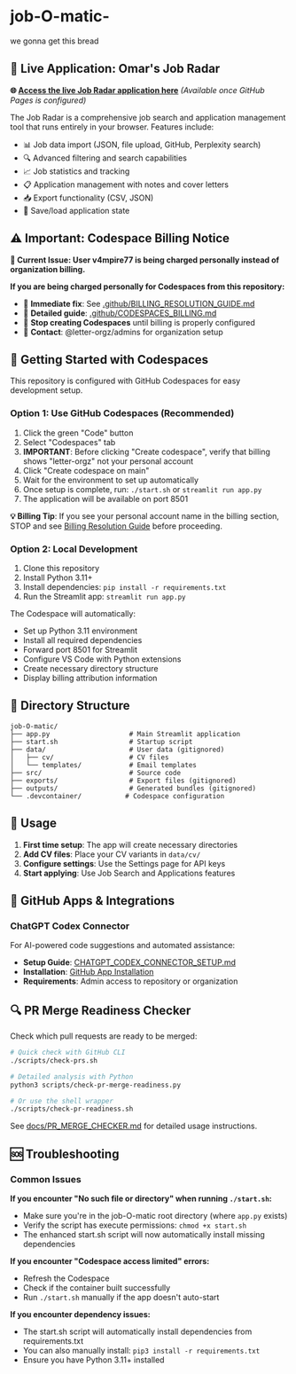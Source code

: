 # job-O-matic-
we gonna get this bread

## 🎯 Live Application: Omar's Job Radar

**🌐 [Access the live Job Radar application here](https://letter-orgz.github.io/job-O-matic-)** *(Available once GitHub Pages is configured)*

The Job Radar is a comprehensive job search and application management tool that runs entirely in your browser. Features include:
- 📊 Job data import (JSON, file upload, GitHub, Perplexity search)
- 🔍 Advanced filtering and search capabilities  
- 📈 Job statistics and tracking
- 📋 Application management with notes and cover letters
- 📥 Export functionality (CSV, JSON)
- 💾 Save/load application state

## ⚠️ Important: Codespace Billing Notice

**🚨 Current Issue: User v4mpire77 is being charged personally instead of organization billing.**

**If you are being charged personally for Codespaces from this repository:**
- 📖 **Immediate fix**: See [.github/BILLING_RESOLUTION_GUIDE.md](.github/BILLING_RESOLUTION_GUIDE.md)
- 📖 **Detailed guide**: [.github/CODESPACES_BILLING.md](.github/CODESPACES_BILLING.md)
- 🛑 **Stop creating Codespaces** until billing is properly configured
- 📧 **Contact**: @letter-orgz/admins for organization setup

## 🚀 Getting Started with Codespaces

This repository is configured with GitHub Codespaces for easy development setup.

### Option 1: Use GitHub Codespaces (Recommended)
1. Click the green "Code" button
2. Select "Codespaces" tab
3. **IMPORTANT**: Before clicking "Create codespace", verify that billing shows "letter-orgz" not your personal account
4. Click "Create codespace on main"
5. Wait for the environment to set up automatically
6. Once setup is complete, run: `./start.sh` or `streamlit run app.py`
7. The application will be available on port 8501

**💡 Billing Tip**: If you see your personal account name in the billing section, STOP and see [Billing Resolution Guide](.github/BILLING_RESOLUTION_GUIDE.md) before proceeding.

### Option 2: Local Development
1. Clone this repository
2. Install Python 3.11+
3. Install dependencies: `pip install -r requirements.txt`
4. Run the Streamlit app: `streamlit run app.py`

The Codespace will automatically:
- Set up Python 3.11 environment
- Install all required dependencies
- Forward port 8501 for Streamlit
- Configure VS Code with Python extensions
- Create necessary directory structure
- Display billing attribution information

## 📁 Directory Structure

```
job-O-matic/
├── app.py                    # Main Streamlit application
├── start.sh                  # Startup script
├── data/                     # User data (gitignored)
│   ├── cv/                   # CV files
│   └── templates/            # Email templates
├── src/                      # Source code
├── exports/                  # Export files (gitignored)
├── outputs/                  # Generated bundles (gitignored)
└── .devcontainer/           # Codespace configuration
```

## 🔧 Usage

1. **First time setup**: The app will create necessary directories
2. **Add CV files**: Place your CV variants in `data/cv/`
3. **Configure settings**: Use the Settings page for API keys
4. **Start applying**: Use Job Search and Applications features

## 🔌 GitHub Apps & Integrations

### ChatGPT Codex Connector
For AI-powered code suggestions and automated assistance:
- **Setup Guide**: [CHATGPT_CODEX_CONNECTOR_SETUP.md](CHATGPT_CODEX_CONNECTOR_SETUP.md)
- **Installation**: [GitHub App Installation](https://github.com/apps/chatgpt-codex-connector/installations/select_target)
- **Requirements**: Admin access to repository or organization

## 🔍 PR Merge Readiness Checker

Check which pull requests are ready to be merged:

```bash
# Quick check with GitHub CLI
./scripts/check-prs.sh

# Detailed analysis with Python
python3 scripts/check-pr-merge-readiness.py

# Or use the shell wrapper
./scripts/check-pr-readiness.sh
```

See [docs/PR_MERGE_CHECKER.md](docs/PR_MERGE_CHECKER.md) for detailed usage instructions.

## 🆘 Troubleshooting

### Common Issues

**If you encounter "No such file or directory" when running `./start.sh`:**
- Make sure you're in the job-O-matic root directory (where `app.py` exists)
- Verify the script has execute permissions: `chmod +x start.sh`
- The enhanced start.sh script will now automatically install missing dependencies

**If you encounter "Codespace access limited" errors:**
- Refresh the Codespace
- Check if the container built successfully
- Run `./start.sh` manually if the app doesn't auto-start

**If you encounter dependency issues:**
- The start.sh script will automatically install dependencies from requirements.txt
- You can also manually install: `pip3 install -r requirements.txt`
- Ensure you have Python 3.11+ installed
